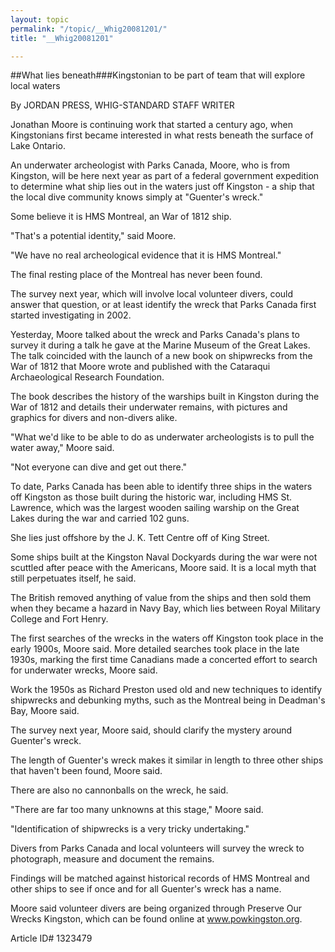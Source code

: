 ```yaml
---
layout: topic
permalink: "/topic/__Whig20081201/"
title: "__Whig20081201"

---
```


##What lies beneath###Kingstonian to be part of team that will explore local waters

By JORDAN PRESS, WHIG-STANDARD STAFF WRITER



<p>Jonathan Moore is continuing work that started a century ago, when Kingstonians first became interested in what rests beneath the surface of Lake Ontario.

An underwater archeologist with Parks Canada, Moore, who is from Kingston, will be here next year as part of a federal government expedition to determine what ship lies out in the waters just off Kingston - a ship that the local dive community knows simply at "Guenter's wreck."

Some believe it is HMS Montreal, an War of 1812 ship.

"That's a potential identity," said Moore.

"We have no real archeological evidence that it is HMS Montreal."

The final resting place of the Montreal has never been found.

The survey next year, which will involve local volunteer divers, could answer that question, or at least identify the wreck that Parks Canada first started investigating in 2002.

Yesterday, Moore talked about the wreck and Parks Canada's plans to survey it during a talk he gave at the Marine Museum of the Great Lakes. The talk coincided with the launch of a new book on shipwrecks from the War of 1812 that Moore wrote and published with the Cataraqui Archaeological Research Foundation.

The book describes the history of the warships built in Kingston during the War of 1812 and details their underwater remains, with pictures and graphics for divers and non-divers alike.

"What we'd like to be able to do as underwater archeologists is to pull the water away," Moore said.

"Not everyone can dive and get out there."

To date, Parks Canada has been able to identify three ships in the waters off Kingston as those built during the historic war, including HMS St. Lawrence, which was the largest wooden sailing warship on the Great Lakes during the war and carried 102 guns.

She lies just offshore by the J. K. Tett Centre off of King Street.

Some ships built at the Kingston Naval Dockyards during the war were not scuttled after peace with the Americans, Moore said. It is a local myth that still perpetuates itself, he said.

The British removed anything of value from the ships and then sold them when they became a hazard in Navy Bay, which lies between Royal Military College and Fort Henry.

The first searches of the wrecks in the waters off Kingston took place in the early 1900s, Moore said. More detailed searches took place in the late 1930s, marking the first time Canadians made a concerted effort to search for underwater wrecks, Moore said.

Work the 1950s as Richard Preston used old and new techniques to identify shipwrecks and debunking myths, such as the Montreal being in Deadman's Bay, Moore said.

The survey next year, Moore said, should clarify the mystery around Guenter's wreck.

The length of Guenter's wreck makes it similar in length to three other ships that haven't been found, Moore said.

There are also no cannonballs on the wreck, he said.

"There are far too many unknowns at this stage," Moore said.

"Identification of shipwrecks is a very tricky undertaking."

Divers from Parks Canada and local volunteers will survey the wreck to photograph, measure and document the remains.

Findings will be matched against historical records of HMS Montreal and other ships to see if once and for all Guenter's wreck has a name.

Moore said volunteer divers are being organized through Preserve Our Wrecks Kingston, which can be found online at www.powkingston.org.



Article ID# 1323479

